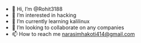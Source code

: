 - 👋 Hi, I’m @Rohit3188
- 👀 I’m interested in hacking
- 🌱 I’m currently learning kalilinux
- 💞️ I’m looking to collaborate on any companies
- 📫 How to reach me narasimhakoti414@gmail.com
<!---
Rohit3188/Rohit3188 is a ✨ special ✨ repository because its `README.md` (this file) appears on your GitHub profile.
You can click the Preview link to take a look at your changes.
--->
